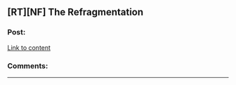 ## [RT][NF] The Refragmentation

### Post:

[Link to content](http://www.paulgraham.com/re.html)

### Comments:

---

